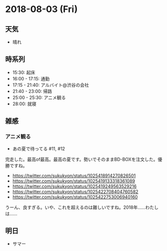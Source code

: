 # 2018-08-03 (Fri)

## 天気

- 晴れ

## 時系列

- 15:30: 起床
- 16:00 - 17:15: 通勤
- 17:15 - 21:40: アルバイト@渋谷の会社
- 21:40 - 23:00: 帰路
- 25:00 - 25:30: アニメ観る
- 28:00: 就寝

## 雑感

### アニメ観る

- あの夏で待ってる #11, #12

完走した。最高of最高。最高の夏です。勢いでそのままBD-BOXを注文した。優勝ですね。

- https://twitter.com/sukukyon/status/1025418914270826501
- https://twitter.com/sukukyon/status/1025419133318361089
- https://twitter.com/sukukyon/status/1025419249563529216
- https://twitter.com/sukukyon/status/1025422708404760582
- https://twitter.com/sukukyon/status/1025422753006940160

うーん、良すぎる。いや、これを超えるのは難しいですね。2018年……わたしは……

## 明日

- サマー
